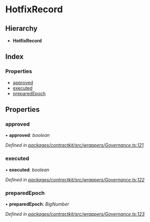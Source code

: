 # HotfixRecord

## Hierarchy

* **HotfixRecord**

## Index

### Properties

* [approved]()
* [executed]()
* [preparedEpoch]()

## Properties

### approved

• **approved**: _boolean_

_Defined in_ [_packages/contractkit/src/wrappers/Governance.ts:121_](https://github.com/celo-org/celo-monorepo/blob/master/packages/contractkit/src/wrappers/Governance.ts#L121)

### executed

• **executed**: _boolean_

_Defined in_ [_packages/contractkit/src/wrappers/Governance.ts:122_](https://github.com/celo-org/celo-monorepo/blob/master/packages/contractkit/src/wrappers/Governance.ts#L122)

### preparedEpoch

• **preparedEpoch**: _BigNumber_

_Defined in_ [_packages/contractkit/src/wrappers/Governance.ts:123_](https://github.com/celo-org/celo-monorepo/blob/master/packages/contractkit/src/wrappers/Governance.ts#L123)

